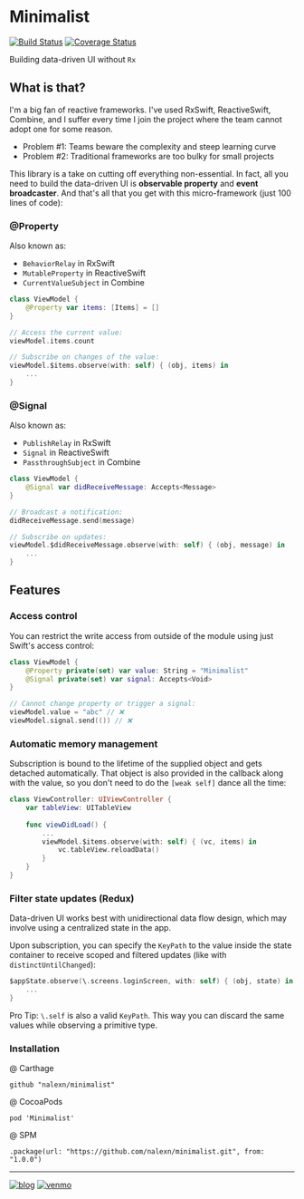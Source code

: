 # Minimalist

[![Build Status](https://travis-ci.com/nalexn/Minimalist.svg?branch=master)](https://travis-ci.com/nalexn/Minimalist) [![Coverage Status](https://coveralls.io/repos/github/nalexn/minimalist/badge.svg)](https://coveralls.io/github/nalexn/minimalist)

Building data-driven UI without `Rx`

## What is that?

I'm a big fan of reactive frameworks. I've used RxSwift, ReactiveSwift, Combine, and I suffer every time I join the project where the team cannot adopt one for some reason.

* Problem #1: Teams beware the complexity and steep learning curve
* Problem #2: Traditional frameworks are too bulky for small projects

This library is a take on cutting off everything non-essential. In fact, all you need to build the data-driven UI is **observable property** and **event broadcaster**. And that's all that you get with this micro-framework (just 100 lines of code):

### @Property

Also known as:

* `BehaviorRelay` in RxSwift
* `MutableProperty` in ReactiveSwift
* `CurrentValueSubject` in Combine

```swift
class ViewModel {
    @Property var items: [Items] = []
}

// Access the current value:
viewModel.items.count

// Subscribe on changes of the value:
viewModel.$items.observe(with: self) { (obj, items) in
    ...
}
```

### @Signal

Also known as:

* `PublishRelay` in RxSwift
* `Signal` in ReactiveSwift
* `PassthroughSubject` in Combine

```swift
class ViewModel {
    @Signal var didReceiveMessage: Accepts<Message>
}

// Broadcast a notification:
didReceiveMessage.send(message)

// Subscribe on updates:
viewModel.$didReceiveMessage.observe(with: self) { (obj, message) in
    ...
}
```

## Features

### Access control

You can restrict the write access from outside of the module using just Swift's access control:

```swift
class ViewModel {
    @Property private(set) var value: String = "Minimalist"
    @Signal private(set) var signal: Accepts<Void>
}

// Cannot change property or trigger a signal:
viewModel.value = "abc" // ❌
viewModel.signal.send(()) // ❌
```

### Automatic memory management

Subscription is bound to the lifetime of the supplied object and gets detached automatically. That object is also provided in the callback along with the value, so you don't need to do the `[weak self]` dance all the time:

```swift
class ViewController: UIViewController {
    var tableView: UITableView
    
    func viewDidLoad() {
        ...
        viewModel.$items.observe(with: self) { (vc, items) in
            vc.tableView.reloadData()
        }
    }
}
```

### Filter state updates (Redux)

Data-driven UI works best with unidirectional data flow design, which may involve using a centralized state in the app.

Upon subscription, you can specify the `KeyPath` to the value inside the state container to receive scoped and filtered updates (like with `distinctUntilChanged`):

```swift
$appState.observe(\.screens.loginScreen, with: self) { (obj, state) in
    ...
}
```

Pro Tip: `\.self` is also a valid `KeyPath`. This way you can discard the same values while observing a primitive type.

### Installation

@ Carthage

```
github "nalexn/minimalist"
```

@ CocoaPods

```
pod 'Minimalist'
```

@ SPM

```
.package(url: "https://github.com/nalexn/minimalist.git", from: "1.0.0")
```

---

[![blog](https://img.shields.io/badge/blog-github-blue)](https://nalexn.github.io/?utm_source=nalexn_github) [![venmo](https://img.shields.io/badge/%F0%9F%8D%BA-Venmo-brightgreen)](https://venmo.com/nallexn)
